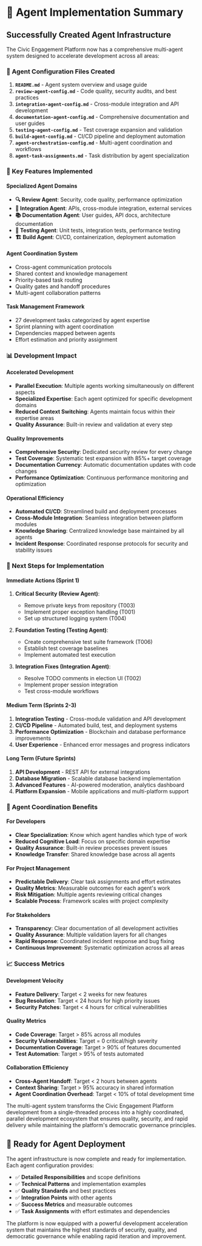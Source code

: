 # 🎯 Agent Implementation Summary

## Successfully Created Agent Infrastructure

The Civic Engagement Platform now has a comprehensive multi-agent system designed to accelerate development across all areas:

### 📁 Agent Configuration Files Created

1. **`README.md`** - Agent system overview and usage guide
2. **`review-agent-config.md`** - Code quality, security audits, and best practices
3. **`integration-agent-config.md`** - Cross-module integration and API development  
4. **`documentation-agent-config.md`** - Comprehensive documentation and user guides
5. **`testing-agent-config.md`** - Test coverage expansion and validation
6. **`build-agent-config.md`** - CI/CD pipeline and deployment automation
7. **`agent-orchestration-config.md`** - Multi-agent coordination and workflows
8. **`agent-task-assignments.md`** - Task distribution by agent specialization

### 🚀 Key Features Implemented

#### Specialized Agent Domains
- **🔍 Review Agent**: Security, code quality, performance optimization
- **🔗 Integration Agent**: APIs, cross-module integration, external services
- **📚 Documentation Agent**: User guides, API docs, architecture documentation
- **🧪 Testing Agent**: Unit tests, integration tests, performance testing
- **🏗️ Build Agent**: CI/CD, containerization, deployment automation

#### Agent Coordination System
- Cross-agent communication protocols
- Shared context and knowledge management
- Priority-based task routing
- Quality gates and handoff procedures
- Multi-agent collaboration patterns

#### Task Management Framework
- 27 development tasks categorized by agent expertise
- Sprint planning with agent coordination
- Dependencies mapped between agents
- Effort estimation and priority assignment

### 📊 Development Impact

#### Accelerated Development
- **Parallel Execution**: Multiple agents working simultaneously on different aspects
- **Specialized Expertise**: Each agent optimized for specific development domains
- **Reduced Context Switching**: Agents maintain focus within their expertise areas
- **Quality Assurance**: Built-in review and validation at every step

#### Quality Improvements
- **Comprehensive Security**: Dedicated security review for every change
- **Test Coverage**: Systematic test expansion with 85%+ target coverage
- **Documentation Currency**: Automatic documentation updates with code changes
- **Performance Optimization**: Continuous performance monitoring and optimization

#### Operational Efficiency
- **Automated CI/CD**: Streamlined build and deployment processes
- **Cross-Module Integration**: Seamless integration between platform modules
- **Knowledge Sharing**: Centralized knowledge base maintained by all agents
- **Incident Response**: Coordinated response protocols for security and stability issues

### 🎯 Next Steps for Implementation

#### Immediate Actions (Sprint 1)
1. **Critical Security (Review Agent)**:
   - Remove private keys from repository (T003)
   - Implement proper exception handling (T001)
   - Set up structured logging system (T004)

2. **Foundation Testing (Testing Agent)**:
   - Create comprehensive test suite framework (T006)
   - Establish test coverage baselines
   - Implement automated test execution

3. **Integration Fixes (Integration Agent)**:
   - Resolve TODO comments in election UI (T002)
   - Implement proper session integration
   - Test cross-module workflows

#### Medium Term (Sprints 2-3)
1. **Integration Testing** - Cross-module validation and API development
2. **CI/CD Pipeline** - Automated build, test, and deployment systems
3. **Performance Optimization** - Blockchain and database performance improvements
4. **User Experience** - Enhanced error messages and progress indicators

#### Long Term (Future Sprints)
1. **API Development** - REST API for external integrations
2. **Database Migration** - Scalable database backend implementation
3. **Advanced Features** - AI-powered moderation, analytics dashboard
4. **Platform Expansion** - Mobile applications and multi-platform support

### 🤝 Agent Coordination Benefits

#### For Developers
- **Clear Specialization**: Know which agent handles which type of work
- **Reduced Cognitive Load**: Focus on specific domain expertise
- **Quality Assurance**: Built-in review processes prevent issues
- **Knowledge Transfer**: Shared knowledge base across all agents

#### For Project Management
- **Predictable Delivery**: Clear task assignments and effort estimates
- **Quality Metrics**: Measurable outcomes for each agent's work
- **Risk Mitigation**: Multiple agents reviewing critical changes
- **Scalable Process**: Framework scales with project complexity

#### For Stakeholders
- **Transparency**: Clear documentation of all development activities
- **Quality Assurance**: Multiple validation layers for all changes
- **Rapid Response**: Coordinated incident response and bug fixing
- **Continuous Improvement**: Systematic optimization across all areas

### 📈 Success Metrics

#### Development Velocity
- **Feature Delivery**: Target < 2 weeks for new features
- **Bug Resolution**: Target < 24 hours for high priority issues
- **Security Patches**: Target < 4 hours for critical vulnerabilities

#### Quality Metrics
- **Code Coverage**: Target > 85% across all modules
- **Security Vulnerabilities**: Target = 0 critical/high severity
- **Documentation Coverage**: Target > 90% of features documented
- **Test Automation**: Target > 95% of tests automated

#### Collaboration Efficiency
- **Cross-Agent Handoff**: Target < 2 hours between agents
- **Context Sharing**: Target > 95% accuracy in shared information
- **Agent Coordination Overhead**: Target < 10% of total development time

The multi-agent system transforms the Civic Engagement Platform development from a single-threaded process into a highly coordinated, parallel development ecosystem that ensures quality, security, and rapid delivery while maintaining the platform's democratic governance principles.

## 🚀 Ready for Agent Deployment

The agent infrastructure is now complete and ready for implementation. Each agent configuration provides:

- ✅ **Detailed Responsibilities** and scope definitions
- ✅ **Technical Patterns** and implementation examples  
- ✅ **Quality Standards** and best practices
- ✅ **Integration Points** with other agents
- ✅ **Success Metrics** and measurable outcomes
- ✅ **Task Assignments** with effort estimates and dependencies

The platform is now equipped with a powerful development acceleration system that maintains the highest standards of security, quality, and democratic governance while enabling rapid iteration and improvement.